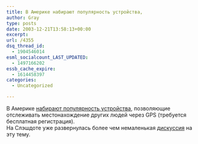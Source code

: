 ```yaml
---
title: В Америке набирают популярность устройства,
author: Gray
type: posts
date: 2003-12-21T13:58:13+00:00
excerpt:
url: /4355
dsq_thread_id:
  - 1904546014
esml_socialcount_LAST_UPDATED:
  - 1497166202
essb_cache_expire:
  - 1614458397
categories:
  - Uncategorized

---
```








В Америке <a href="http://www.nytimes.com/2003/12/21/technology/21WATC.html?pagewanted=all&#038;position=" target="_blank">набирают популярность устройства</a>, позволяющие отслеживать местонахождение других людей через GPS (требуется бесплатная регистрация).  
На Слэшдоте уже развернулась более чем немаленькая <a href="http://slashdot.org/article.pl?sid=03/12/21/0424202" target="_blank">дискуссия</a> на эту тему.